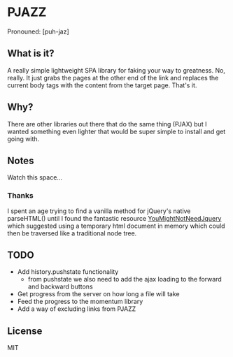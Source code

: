 # PJAZZ

Pronouned: [puh-jaz]

## What is it?

A really simple lightweight SPA library for faking your way to greatness. No, really. It just grabs the pages at the other end of the link and replaces the current body tags with
the content from the target page. That's it.

## Why?

There are other libraries out there that do the same thing (PJAX) but I wanted something even lighter that would be super simple to install and get going with.

## Notes

Watch this space…

### Thanks

I spent an age trying to find a vanilla method for jQuery's native parseHTML() until I found the fantastic resource [YouMightNotNeedJquery](http://youmightnotneedjquery.com/) which suggested using a temporary html document in memory which could then be traversed like a traditional node tree.

## TODO
* Add history.pushstate functionality
  * from pushstate we also need to add the ajax loading to the forward and backward buttons
* Get progress from the server on how long a file will take
* Feed the progress to the momentum library
* Add a way of excluding links from PJAZZ

## License
MIT
